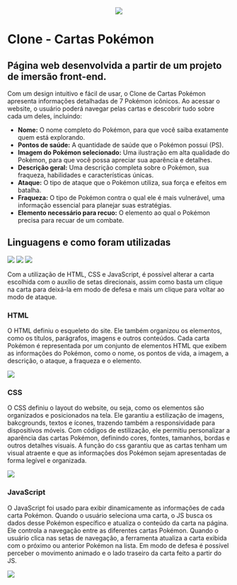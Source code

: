 <div align=center>
  <img src='https://github.com/user-attachments/assets/bb615594-a10a-47a9-b91c-d1c5dc795cfe'>
</div>

# Clone - Cartas Pokémon

## Página web desenvolvida a partir de um projeto de imersão front-end.
<p>Com um design intuitivo e fácil de usar, o Clone de Cartas Pokémon apresenta informações detalhadas de 7 Pokémon icônicos. Ao acessar o website, o usuário poderá navegar pelas cartas e descobrir tudo sobre cada um deles, incluindo:</p>
<ul>
  <li><strong>Nome:</strong> O nome completo do Pokémon, para que você saiba exatamente quem está explorando.</li> 
  <li><strong>Pontos de saúde:</strong> A quantidade de saúde que o Pokémon possui (PS).</li>
  <li><strong>Imagem do Pokémon selecionado:</strong>  Uma ilustração em alta qualidade do Pokémon, para que você possa apreciar sua aparência e detalhes.</li>
  <li><strong>Descrição geral:</strong> Uma descrição completa sobre o Pokémon, sua fraqueza, habilidades e características únicas.</li>
  <li><strong>Ataque:</strong> O tipo de ataque que o Pokémon utiliza, sua força e efeitos em batalha.</li>
  <li><strong>Fraqueza:</strong> O tipo de Pokémon contra o qual ele é mais vulnerável, uma informação essencial para planejar suas estratégias.</li>
  <li><strong>Elemento necessário para recuo:</strong> O elemento ao qual o Pokémon precisa para recuar de um combate.</li>
</ul>

## Linguagens e como foram utilizadas

<div justify-content=center>
  <img src='https://img.shields.io/badge/html5-%23E34F26.svg?style=for-the-badge&logo=html5&logoColor=white'>
  <img src='https://img.shields.io/badge/css3-%231572B6.svg?style=for-the-badge&logo=css3&logoColor=white'>
  <img src='https://img.shields.io/badge/javascript-%23323330.svg?style=for-the-badge&logo=javascript&logoColor=%23F7DF1E'>
</div>

<p>Com a utilização de HTML, CSS e JavaScript, é possível alterar a carta escolhida com o auxílio de setas direcionais, assim como basta um clique na carta para deixá-la em modo de defesa e mais um clique para voltar ao modo de ataque.</p>

### HTML
<p>O HTML definiu o esqueleto do site. Ele também organizou os elementos, como os títulos, parágrafos, imagens e outros conteúdos. Cada carta Pokémon é representada por um conjunto de elementos HTML que exibem as informações do Pokémon, como o nome, os pontos de vida, a imagem, a descrição, o ataque, a fraqueza e o elemento.</p>

<div margin=10px 0px>
  <img src='https://github.com/user-attachments/assets/d0a72663-213c-42c1-ac86-e6f96e08e2dd'>
</div>

### CSS
<p>O CSS definiu o layout do website, ou seja, como os elementos são organizados e posicionados na tela. Ele garantiu a estilização de imagens, bakcgrounds, textos e ícones, trazendo também a responsividade para dispositivos móveis. Com códigos de estilização, ele permitiu personalizar a aparência das cartas Pokémon, definindo cores, fontes, tamanhos, bordas e outros detalhes visuais. A função do css garantiu que as cartas tenham um visual atraente e que as informações dos Pokémon sejam apresentadas de forma legível e organizada.</p>

<div margin=10px 0px>
  <img src='https://github.com/user-attachments/assets/cffe8043-2ed6-4e38-a52b-ae1bf6ee0d46'>
</div>

### JavaScript
<p>O JavaScript foi usado para exibir dinamicamente as informações de cada carta Pokémon. Quando o usuário seleciona uma carta, o JS busca os dados desse Pokémon específico e atualiza o conteúdo da carta na página. Ele controla a navegação entre as diferentes cartas Pokémon. Quando o usuário clica nas setas de navegação, a ferramenta atualiza a carta exibida com o próximo ou anterior Pokémon na lista. Em modo de defesa é possível perceber o movimento animado e o lado traseiro da carta feito a partir do JS.</p>
  
<div margin=10px 0px>
  <img src='https://github.com/user-attachments/assets/1fab55f7-2f22-4ebf-a333-6a8b3b6b0ec2'>
</div>


